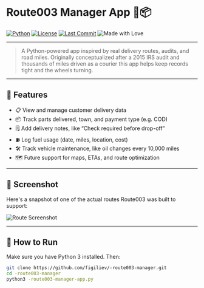 # Route003 Manager App 🚚📦

[![Python](https://img.shields.io/badge/python-3.x-blue)](https://www.python.org/)
[![License](https://img.shields.io/github/license/YOUR_USERNAME/route003-manager)](https://github.com/figiliev/-route003-manager/blob/main/LICENSE)
[![Last Commit](https://img.shields.io/github/last-commit/YOUR_USERNAME/route003-manager)](https://github.com/figiliev/-route003-manager/commits/main)
![Made with Love](https://img.shields.io/badge/Made%20with-%E2%9D%A4-red)

---

> A Python-powered app inspired by real delivery routes, audits, and road miles.
> Originally conceptualized after a 2015 IRS audit and thousands of miles driven as a courier
> this app helps keep records tight and the wheels turning.

---

## 🚀 Features

- 📋 View and manage customer delivery data
- 📦 Track parts delivered, town, and payment type (e.g. COD)
- 🗒️ Add delivery notes, like “Check required before drop-off”
- ⛽ Log fuel usage (date, miles, location, cost)
- 🛠️ Track vehicle maintenance, like oil changes every 10,000 miles
- 🗺️ Future support for maps, ETAs, and route optimization

---

## 📸 Screenshot

Here's a snapshot of one of the actual routes Route003 was built to support:

![Route Screenshot](https://github.com/YOUR_USERNAME/route003-manager/blob/main/route032015.png?raw=true)

---

## 🧰 How to Run

Make sure you have Python 3 installed. Then:

```bash
git clone https://github.com/figiliev/-route003-manager.git
cd -route003-manager
python3 -route003-manager-app.py
